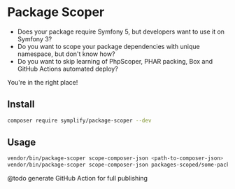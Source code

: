 # Package Scoper

- Does your package require Symfony 5, but developers want to use it on Symfony 3?
- Do you want to scope your package dependencies with unique namespace, but don't know how?
- Do you want to skip learning of PhpScoper, PHAR packing, Box and GitHub Actions automated deploy?

You're in the right place!

## Install

```bash
composer require symplify/package-scoper --dev
```

## Usage

```bash
vendor/bin/package-scoper scope-composer-json <path-to-composer-json>
vendor/bin/package-scoper scope-composer-json packages-scoped/some-package/composer.json
```

@todo generate GitHub Action for full publishing
